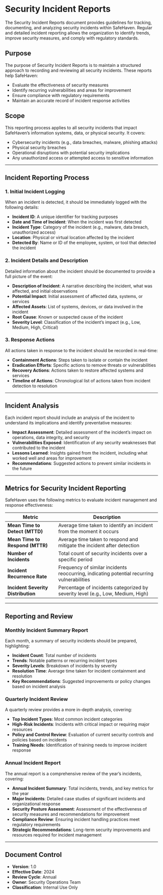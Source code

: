 # Security Incident Reports

The Security Incident Reports document provides guidelines for tracking, documenting, and analyzing security incidents within SafeHaven. Regular and detailed incident reporting allows the organization to identify trends, improve security measures, and comply with regulatory standards.

## Purpose

The purpose of Security Incident Reports is to maintain a structured approach to recording and reviewing all security incidents. These reports help SafeHaven:

- Evaluate the effectiveness of security measures
- Identify recurring vulnerabilities and areas for improvement
- Ensure compliance with regulatory requirements
- Maintain an accurate record of incident response activities

## Scope

This reporting process applies to all security incidents that impact SafeHaven’s information systems, data, or physical security. It covers:

- Cybersecurity incidents (e.g., data breaches, malware, phishing attacks)
- Physical security breaches
- Operational disruptions with potential security implications
- Any unauthorized access or attempted access to sensitive information

---

## Incident Reporting Process

### 1. Initial Incident Logging

When an incident is detected, it should be immediately logged with the following details:

- **Incident ID**: A unique identifier for tracking purposes
- **Date and Time of Incident**: When the incident was first detected
- **Incident Type**: Category of the incident (e.g., malware, data breach, unauthorized access)
- **Location**: Physical or virtual location affected by the incident
- **Detected By**: Name or ID of the employee, system, or tool that detected the incident

### 2. Incident Details and Description

Detailed information about the incident should be documented to provide a full picture of the event:

- **Description of Incident**: A narrative describing the incident, what was affected, and initial observations
- **Potential Impact**: Initial assessment of affected data, systems, or services
- **Affected Assets**: List of systems, devices, or data involved in the incident
- **Root Cause**: Known or suspected cause of the incident
- **Severity Level**: Classification of the incident’s impact (e.g., Low, Medium, High, Critical)

### 3. Response Actions

All actions taken in response to the incident should be recorded in real-time:

- **Containment Actions**: Steps taken to isolate or contain the incident
- **Eradication Efforts**: Specific actions to remove threats or vulnerabilities
- **Recovery Actions**: Actions taken to restore affected systems and services
- **Timeline of Actions**: Chronological list of actions taken from incident detection to resolution

---

## Incident Analysis

Each incident report should include an analysis of the incident to understand its implications and identify preventative measures:

- **Impact Assessment**: Detailed assessment of the incident’s impact on operations, data integrity, and security
- **Vulnerabilities Exposed**: Identification of any security weaknesses that contributed to the incident
- **Lessons Learned**: Insights gained from the incident, including what worked well and areas for improvement
- **Recommendations**: Suggested actions to prevent similar incidents in the future

---

## Metrics for Security Incident Reporting

SafeHaven uses the following metrics to evaluate incident management and response effectiveness:

| Metric                     | Description                                                                                 |
|----------------------------|---------------------------------------------------------------------------------------------|
| **Mean Time to Detect (MTTD)** | Average time taken to identify an incident from the moment it occurs                   |
| **Mean Time to Respond (MTTR)** | Average time taken to respond and mitigate the incident after detection             |
| **Number of Incidents**       | Total count of security incidents over a specific period                               |
| **Incident Recurrence Rate**   | Frequency of similar incidents reoccurring, indicating potential recurring vulnerabilities |
| **Incident Severity Distribution** | Percentage of incidents categorized by severity level (e.g., Low, Medium, High) |

---

## Reporting and Review

### Monthly Incident Summary Report

Each month, a summary of security incidents should be prepared, highlighting:

- **Incident Count**: Total number of incidents
- **Trends**: Notable patterns or recurring incident types
- **Severity Levels**: Breakdown of incidents by severity
- **Resolution Time**: Average time taken for incident containment and resolution
- **Key Recommendations**: Suggested improvements or policy changes based on incident analysis

### Quarterly Incident Review

A quarterly review provides a more in-depth analysis, covering:

- **Top Incident Types**: Most common incident categories
- **High-Risk Incidents**: Incidents with critical impact or requiring major resources
- **Policy and Control Review**: Evaluation of current security controls and policies based on incidents
- **Training Needs**: Identification of training needs to improve incident response

### Annual Incident Report

The annual report is a comprehensive review of the year’s incidents, covering:

- **Annual Incident Summary**: Total incidents, trends, and key metrics for the year
- **Major Incidents**: Detailed case studies of significant incidents and organizational response
- **Security Posture Assessment**: Assessment of the effectiveness of security measures and recommendations for improvement
- **Compliance Review**: Ensuring incident handling practices meet regulatory requirements
- **Strategic Recommendations**: Long-term security improvements and resources required for incident management

---

## Document Control

- **Version**: 1.0
- **Effective Date**: 2024
- **Review Cycle**: Annual
- **Owner**: Security Operations Team
- **Classification**: Internal Use Only

